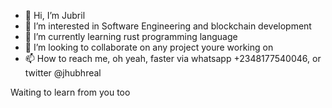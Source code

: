 - 👋 Hi, I’m Jubril
- 👀 I’m interested in Software Engineering and blockchain development
- 🌱 I’m currently learning rust programming language
- 💞️ I’m looking to collaborate on any project youre working on
- 📫 How to reach me, oh yeah, faster via whatsapp +2348177540046, or twitter @jhubhreal

Waiting to learn from you too
<!---
JubrilKolade/JubrilKolade is a ✨ special ✨ repository because its `README.md` (this file) appears on your GitHub profile.
You can click the Preview link to take a look at your changes.
--->
